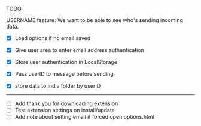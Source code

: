 TODO


USERNAME feature: We want to be able to see who's sending incoming data.

- [x] Load options if no email saved
- [x] Give user area to enter email address authentication
- [x] Store user authentication in LocalStorage
- [x] Pass userID to message before sending
- [x] store data to indiv folder by userID




------------

- [ ] Add thank you for downloading extension
- [ ] Test extension settings on install/update
- [ ] Add note about setting email if forced open options.html